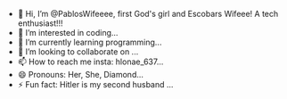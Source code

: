 - 👋 Hi, I’m @PablosWifeeee, first God's girl and Escobars Wifeee! A tech enthusiast!!!
- 👀 I’m interested in coding...
- 🌱 I’m currently learning programming...
- 💞️ I’m looking to collaborate on ...
- 📫 How to reach me insta: hlonae_637...
- 😄 Pronouns: Her, She, Diamond...
- ⚡ Fun fact: Hitler is my second husband ...

<!---
PablosWifeeee/PablosWifeeee is a ✨ special ✨ repository because its `README.md` (this file) appears on your GitHub profile.
You can click the Preview link to take a look at your changes.
--->
